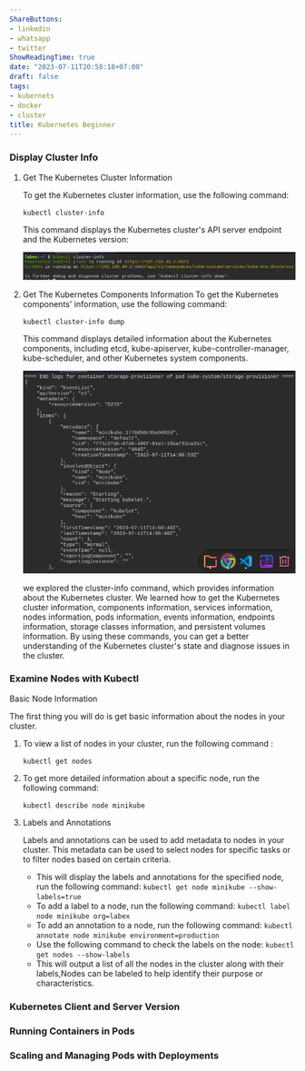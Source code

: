 ```yaml
---
ShareButtons:
- linkedin
- whatsapp
- twitter
ShowReadingTime: true
date: "2023-07-11T20:58:18+07:00"
draft: false
tags:
- kubernets
- docker
- cluster
title: Kubernetes Beginner
---
```


### **Display Cluster Info**

1. Get The Kubernetes Cluster Information

    To get the Kubernetes cluster information, use the following command:
    ```
    kubectl cluster-info
    ```
    This command displays the Kubernetes cluster's API server endpoint and the Kubernetes version:

    ![kubectl-cluster-info](kubectl-cluster-info.png)

2. Get The Kubernetes Components Information 
    To get the Kubernetes components' information, use the following command:
    ```
    kubectl cluster-info dump
    ```
    This command displays detailed information about the Kubernetes components, including etcd, kube-apiserver, kube-controller-manager, kube-scheduler, and other Kubernetes system components.

    ![kubectl-cluster-info-dump](kubectl-cluster-info-dump.png)
    
    we explored the cluster-info command, which provides information about the Kubernetes cluster. We learned how to get the Kubernetes cluster information, components information, services information, nodes information, pods information, events information, endpoints information, storage classes information, and persistent volumes information. By using these commands, you can get a better understanding of the Kubernetes cluster's state and diagnose issues in the cluster.

### **Examine Nodes with Kubectl**

Basic Node Information

The first thing you will do is get basic information about the nodes in your cluster.

1. To view a list of nodes in your cluster, run the following command :

    ```
    kubectl get nodes
    ```

2. To get more detailed information about a specific node, run the following command:

    ```
    kubectl describe node minikube
    ```

3. Labels and Annotations

    Labels and annotations can be used to add metadata to nodes in your cluster. This metadata can be used to select nodes for specific tasks or to filter nodes based on certain criteria.

    - This will display the labels and annotations for the specified node, run the following command:
          ```
          kubectl get node minikube --show-labels=true
          ```
    - To add a label to a node, run the following command:
          ```
          kubectl label node minikube org=labex
          ```
    - To add an annotation to a node, run the following command:
          ```
          kubectl annotate node minikube environment=production
          ```
    - Use the following command to check the labels on the node:
          ```
          kubectl get nodes --show-labels
          ``` 
    - This will output a list of all the nodes in the cluster along with their labels,Nodes can be labeled to help identify their purpose or characteristics.

### **Kubernetes Client and Server Version**
### **Running Containers in Pods**
### **Scaling and Managing Pods with Deployments**
